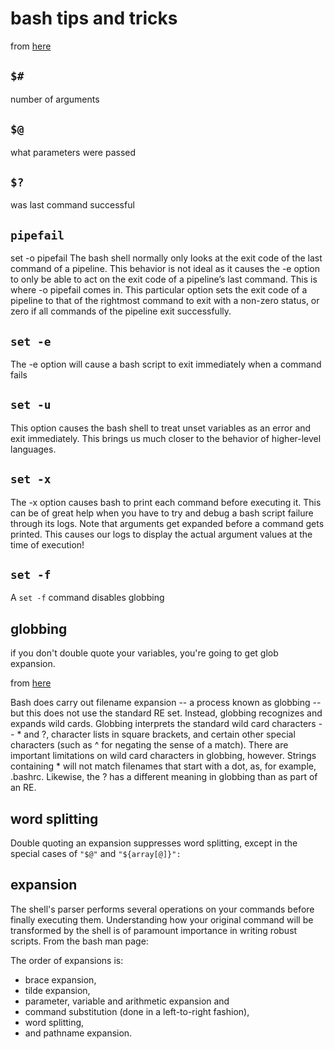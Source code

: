 # bash tips and tricks

from [here](https://vaneyckt.io/posts/safer_bash_scripts_with_set_euxo_pipefail/)


## `$#`
number of arguments

## `$@`
what parameters were passed

## `$?`
was last command successful

## `pipefail`
set -o pipefail
The bash shell normally only looks at the exit code of the last command of a
pipeline. This behavior is not ideal as it causes the -e option to only be able
to act on the exit code of a pipeline’s last command. This is where -o pipefail
comes in. This particular option sets the exit code of a pipeline to that of
the rightmost command to exit with a non-zero status, or zero if all commands
of the pipeline exit successfully.

## `set -e`
The -e option will cause a bash script to exit immediately when a command fails

## `set -u`
This option causes the bash shell to treat unset variables as an error and exit
immediately. This brings us much closer to the behavior of higher-level
languages.

## `set -x`
The -x option causes bash to print each command before executing it. This can
be of great help when you have to try and debug a bash script failure through
its logs. Note that arguments get expanded before a command gets printed. This
causes our logs to display the actual argument values at the time of execution!

## `set -f`
A `set -f` command disables globbing

## globbing
if you don't double quote your variables, you're going to get glob expansion.

from [here](http://tldp.org/LDP/abs/html/globbingref.html)

Bash does carry out filename expansion -- a process known as globbing --
but this does not use the standard RE set. Instead, globbing recognizes and
expands wild cards. Globbing interprets the standard wild card characters
-- * and ?, character lists in square brackets, and certain other special
characters (such as ^ for negating the sense of a match). There are important
limitations on wild card characters in globbing, however. Strings containing *
will not match filenames that start with a dot, as, for example, .bashrc.
Likewise, the ? has a different meaning in globbing than as part of an RE.

## word splitting
Double quoting an expansion suppresses word splitting, except in the special cases of `"$@"` and `"${array[@]}":`

## expansion

The shell's parser performs several operations on your commands before finally executing them. Understanding how your original command will be transformed by the shell is of paramount importance in writing robust scripts. From the bash man page:

The order of expansions is:
* brace expansion,
* tilde expansion,
* parameter, variable and arithmetic expansion and
* command substitution (done in a left-to-right fashion),
* word splitting,
* and pathname expansion.
